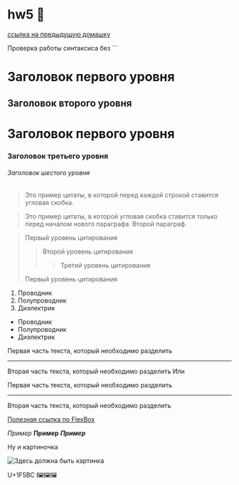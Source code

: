 # hw5 🎨
[ссылка на предыдущую домашку](https://alexandra77718.github.io/hw4.2/)

Проверка работы синтаксиса без ```

Заголовок первого уровня
========================
Заголовок второго уровня
-------------------------

#  Заголовок первого уровня
### Заголовок третьего уровня
###### Заголовок шестого уровня

>Это пример цитаты,
>в которой перед каждой строкой
>ставится угловая скобка.

>Это пример цитаты,
в которой угловая скобка
ставится только перед началом нового параграфа.
>Второй параграф.

> Первый уровень цитирования
>> Второй уровень цитирования
>>> Третий уровень цитирования
>
>Первый уровень цитирования

1.	Проводник
2.	Полупроводник
3.	Диэлектрик

- Проводник
- Полупроводник
- Диэлектрик

Первая часть текста, который необходимо разделить
***
Вторая часть текста, который необходимо разделить
Или

Первая часть текста, который необходимо разделить

---

Вторая часть текста, который необходимо разделить


[Полезная ссылка по FlexBox](https://css-tricks.com/snippets/css/a-guide-to-flexbox/)

*Пример*
**Пример**
***Пример***

Ну и картиночка

![Здесь должна быть картинка](../images/for_readme.png)

U+1F5BC 🖼🖼🖼
